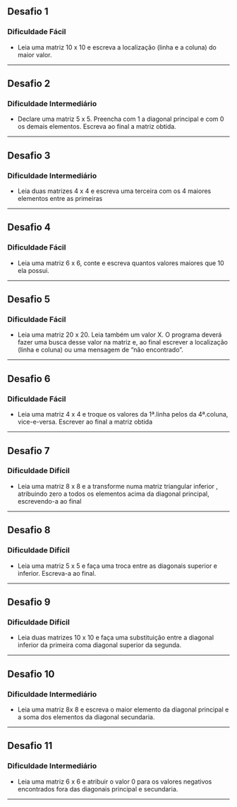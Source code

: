 ## Desafio 1
### Dificuldade Fácil
- Leia uma matriz 10 x 10 e escreva a localização (linha e a coluna) do maior valor.
---
## Desafio 2
### Dificuldade Intermediário
- Declare uma matriz 5 x 5. Preencha com 1 a diagonal principal e com 0 os demais elementos. Escreva ao final a matriz obtida.
---
## Desafio 3
### Dificuldade Intermediário
- Leia duas matrizes 4 x 4 e escreva uma terceira com os 4 maiores elementos entre as primeiras
---
## Desafio 4
### Dificuldade Fácil
- Leia uma matriz 6 x 6, conte e escreva quantos valores maiores que 10 ela possui.
---
## Desafio 5
### Dificuldade Fácil
- Leia uma matriz 20 x 20. Leia também um valor X. O programa deverá fazer uma busca desse valor na matriz e, ao final escrever a localização (linha e coluna) ou uma mensagem de “não encontrado”.
---
## Desafio 6
### Dificuldade Fácil
- Leia uma matriz 4 x 4 e troque os valores da 1ª.linha pelos da 4ª.coluna, vice-e-versa. Escrever ao final a matriz obtida
---
## Desafio 7
### Dificuldade Difícil
- Leia uma matriz 8 x 8 e a transforme numa matriz triangular inferior , atribuindo zero a todos os elementos acima da diagonal principal, escrevendo-a ao final
---
## Desafio 8
### Dificuldade Difícil
- Leia uma matriz 5 x 5 e faça uma troca entre as diagonais superior e inferior. Escreva-a ao final.
---
## Desafio 9
### Dificuldade Difícil
- Leia duas matrizes 10 x 10 e faça uma substituição entre a diagonal inferior da primeira coma diagonal superior da segunda.
---

## Desafio 10
### Dificuldade Intermediário
- Leia uma matriz 8x 8 e escreva o maior elemento da diagonal principal e a soma dos elementos da diagonal secundaria.
---

## Desafio 11
### Dificuldade Intermediário
- Leia uma matriz 6 x 6 e atribuir o valor 0 para os valores negativos encontrados fora das diagonais principal e secundaria.
---
<!--
## Desafio 12
### Dificuldade Intermediário
- Leia uma matriz 50 x 2, onde cada coluna corresponde a um lado de um triangulo retângulo. Declare um vetor que contenha a área dos respectivos triângulos e o escreva.
---
## Desafio 13
### Dificuldade Fácil
- Leia duas matrizes 20 x 20 e escreva os valores da primeira que ocorrem em qualquer posição da segunda.
---
## Desafio 14
### Dificuldade Difícil
- Considere uma matriz de distância entre cidades 6 x 6:
.|1. Cáceres|2. BBugres|3. Cuiabá|4. VGrande|5. Tangará|6. PLacerda
:-----:|:-----:|:-----:|:----:|:-----:|:-----:|:---:
1. Cáceres|       |63     |210   |190    |       |190
2. BBugres|63     |       |160   |150    |95     | 
3. Cuiabá |210    |160    |      |       |10     |  
4. VGrande|190    |150    |10    |       |       | 
5. Tangará| 95    |       |      |       |80     |
6. PLacerda|190   |       |      |80     |       | 
  - Considere também um vetor de viagem indo de Cuiabá até Cáceres pela seguinte rota:

.|.|.|.|.|.|.
:---:|:---:|:---:|:---:|:---:|:---:|:---:
Índice|1|2|3|4|5|6
Cidade|3|4|2|5|6|1
  - Faça um programa que leia a matriz e o vetor e calcule a distancia percorrida durante a viagem.
---
## Desafio 15
### Dificuldade Intermediário
- Leia uma matriz 100 x 10 que se refere respostas de 10 questões de múltipla escolha, referentes a 100 alunos. Leia também um vetor de 10 posições contendo o gabarito de respostas que podem ser a, b, c ou d. Seu programa deverá comparar as respostas de cada candidato com o gabarito e emitir um vetor Resultado, contendo a pontuação correspondente.
---
## Desafio 16
### Dificuldade Intermediário
- Leia duas matrizes 4 x 4 e verifique se uma é palíndromo, isto é,  sua leitura a partir de qualquer direção sempre apresentara a mesma seqüência.
   EX:                  
    SATOR
    AREPO
    TENET
    OPERA
    ROTAS
---
## Desafio 17
### Dificuldade Intermediário
- Criando um tabuleiro de Jogo da Velha. Crie um tabuleiro de jogo da velha, usando uma matrizes de caracteres (char) 3×3, onde o usuário pede o número da linha (1 até 3) e o da coluna (1 até 3). A cada vez que o usuário entrar com esses dados, colocar um ‘X’ ou ‘O’ no local selecionado.
---
## Desafio 18
### Dificuldade Intermediário
- Um número palíndromo é aquele que, se lido de trás para frente e de frete para trás, é o mesmo.
  Exemplos: 2112, 666, 2442 etc…
  Sabendo disso, crie um programa que pergunte ao usuário um intervalo, por exemplo: Inicio – 30, Fim – 2000;
  Com base neste intervalo, verifique quantos palíndromos existem e exiba-os na tela.
---
## Desafio 19
### Dificuldade Intermediário
- Faça um jogo de batalha naval, utilize as seguinte regras:
  – O primeiro usuário será o que vai configurar o tabuleiro inserindo os navios.
  – O tabuleiro deve ter 8×8
  – Quando inserido todos os navios o restante será considerado como “água”.
  – Cada navio pode ocupar apenas 1 posição
  – O jogador deve respeitar o espaço de 1 célula entre os navios
  – O jogador que irá descobrir onde os navios estão tem apenas 10 tiros
  – O jogador 1 pode posicionar 5 navios
---
## Desafio 20
### Dificuldade Intermediário
- Crie um algoritmo que lê 10 números inteiros. Ao final da leitura ele deve fornecer um menú com os seguintes itens:
  1. Adicionar um número
  2. Remover um número
  3. Incrementar um número

  - No primeiro menú, você deve adicionar um número ao vetor. No entanto este vetor deve permanecer em ordem Crescente. 

  - Já no segundo menú, ao seleciona-lo, o usuário deverá informar a posição do numero ou então o próprio numero e seu sistema deve remove-lo. Mas cuidado, você deverá reposicionar os números restantes para que não haja “buracos” no vetor. Além disso, o vetor deve permanecer em ordem crescente.

  - Na terceira e ultima opção, você deve perguntar ao usuário qual numero ele deseja incrementar e de quanto seria este incremento. Então seu sistema deve incrementar o número e manter o vetor organizado em ordem crescente.
---
## Desafio 21
### Dificuldade Intermediário 25- Crie uma agenda que armazena, código da pessoa, número do telefone, idade. Sua agenda deve possibilitar:
(1) – inserir um contato
(2) – Remover um contato
(3) – Editar um contato
(4) – buscar um contato pelo Código.
---
-->
